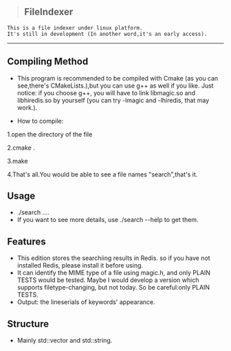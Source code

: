 > ## FileIndexer

	This is a file indexer under linux platform.
	It's still in development (In another word,it's an early access).

***
## Compiling Method
* This program is recommended to be compiled with Cmake
(as you can see,there's CMakeLists.),but you can use g++
as well if you like. Just notice: if you choose g++, you
will have to link libmagic.so and libhiredis.so by yourself
(you can try -lmagic and -lhiredis, that may work.).

* How to compile:

1.open the directory of the file

2.cmake .

3.make

4.That's all.You would be able to see a file names "search",that's it.

## Usage
* ./search <rootdirectory> <keyword1> <keyword2> .... <keyword n>
* If you want to see more details, use ./search --help to get them.

## Features
* This edition stores the searchiing results in Redis.
so if you have not installed Redis, please install it
before using.
* It can identify the MIME type of a file using magic.h,
and only PLAIN TESTS would be tested. Maybe I would develop
a version which supports filetype-changing, but not today.
So be careful:only PLAIN TESTS.
* Output: the lineserials of keywords' appearance.

## Structure
* Mainly std::vector and std::string.
